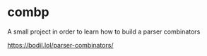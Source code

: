 # combp
A small project in order to learn how to build a parser combinators

https://bodil.lol/parser-combinators/
